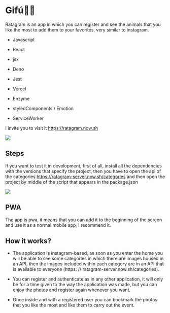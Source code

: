 # Gifú💢💥


Ratagram is an app in which you can register and see the animals that you like the most to add them to your favorites, very similar to instagram.


- Javascript

- React

- jsx

- Deno

- Jest

- Vercel

- Enzyme

- styledComponents / Emotion

- ServiceWorker

I invite you to visit it https://ratagram.now.sh

<img src="https://i.imgur.com/nTXoLiH.png"/>

## Steps
If you want to test it in development, first of all, install all the dependencies with the versions that specify the project, then you have to open the api of the categories https://ratagram-server.now.sh/categories and then open the project by middle of the script that appears in the package.json

<img src="./ss/Register.png"/>

## PWA
The app is pwa, it means that you can add it to the beginning of the screen and use it as a normal mobile app, I recommend it.

## How it works?
- The application is instagram-based, as soon as you enter the home you will be able to see some categories in which there are images housed in an API, then the images included within each category are in an API that is available to everyone (https: // ratagram-server.now.sh/categories).

- You can register and authenticate as in any other application, it will only be for a time given to the way the application was made, but you can enjoy the photos and register again whenever you want.

- Once inside and with a registered user you can bookmark the photos that you like the most and like them to carry out the event.
